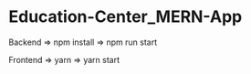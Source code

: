 # Education-Center_MERN-App
Backend => npm install => npm run start

Frontend => yarn => yarn start
